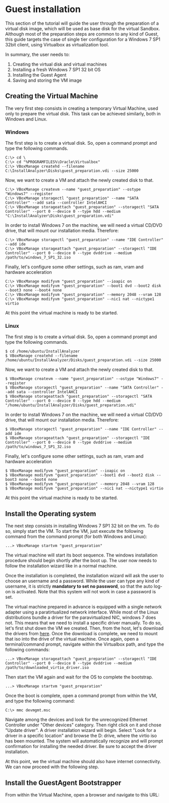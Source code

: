 # Guest installation
This section of the tutorial will guide the user through the preparation of a virtual disk image, which will be used as base disk for the virtual Sandbox.
Although most of the preparation steps are common to any kind of Guest, this guide targets the case of single tier configuration for a Windows 7 SP1 32bit client, using Virtualbox as virtualization tool.

In summary, the user needs to:

1. Creating the virtual disk and virtual machines
1. Installing a fresh Windows 7 SP1 32 bit OS
1. Installing the Guest Agent
1. Saving and storing the VM image

## Creating the Virtual Machine
The very first step consists in creating a temporary Virtual Machine, used only to prepare the virtual disk.
This task can be achieved similarly, both in Windows and Linux.

### Windows
The first step is to create a virtual disk. So, open a command prompt and type the following commands.

```
C:\> cd \
C:\> cd "%PROGRAMFILES%\Oracle\Virtualbox"
C:\> VBoxManage createhd --filename C:\InstallAnalyzer\Disks\guest_preparation.vdi --size 25000
```

Now, we want to create a VM and attach the newly created disk to that.

```
C:\> VBoxManage createvm --name "guest_preparation" --ostype "Windows7" --register
C:\> VBoxManage storagectl "guest_preparation" --name "SATA Controller" --add sata --controller IntelAHCI
C:\> VBoxManage storageattach "guest_preparation" --storagectl "SATA Controller" --port 0 --device 0 --type hdd --medium "C:\InstallAnalyzer\Disks\guest_preparation.vdi"
```

In order to install Windows 7 on the machine, we will need a virtual CD/DVD drive, that will mount our installation media. Therefore:

```
C:\> VBoxManage storagectl "guest_preparation" --name "IDE Controller" --add ide
C:\> VBoxManage storageattach "guest_preparation" --storagectl "IDE Controller" --port 0 --device 0 --type dvddrive --medium /path/to/windows_7_SP1_32.iso
```

Finally, let's configure some other settings, such as ram, vram and hardware acceleration

```
C:\> VBoxManage modifyvm "guest_preparation" --ioapic on
C:\> VBoxManage modifyvm "guest_preparation" --boot1 dvd --boot2 disk --boot3 none --boot4 none
C:\> VBoxManage modifyvm "guest_preparation" --memory 2048 --vram 128
C:\> VBoxManage modifyvm "guest_preparation" --nic1 nat --nictype1 virtio
```

At this point the virtual machine is ready to be started.

### Linux
The first step is to create a virtual disk. So, open a command prompt and type the following commands.

```
$ cd /home/ubuntu/InstallAnalyzer
$ VBoxManage createhd --filename /home/ubuntu/InstallAnalyzer/Disks/guest_preparation.vdi --size 25000
```

Now, we want to create a VM and attach the newly created disk to that.

```
$ VBoxManage createvm --name "guest_preparation" --ostype "Windows7" --register
$ VBoxManage storagectl "guest_preparation" --name "SATA Controller" --add sata --controller IntelAHCI
$ VBoxManage storageattach "guest_preparation" --storagectl "SATA Controller" --port 0 --device 0 --type hdd --medium "/home/ubuntu/InstallAnalyzer/Disks/guest_preparation.vdi"
```

In order to install Windows 7 on the machine, we will need a virtual CD/DVD drive, that will mount our installation media. Therefore:

```
$ VBoxManage storagectl "guest_preparation" --name "IDE Controller" --add ide
$ VBoxManage storageattach "guest_preparation" --storagectl "IDE Controller" --port 0 --device 0 --type dvddrive --medium /path/to/windows_7_SP1_32.iso
```

Finally, let's configure some other settings, such as ram, vram and hardware acceleration

```
$ VBoxManage modifyvm "guest_preparation" --ioapic on
$ VBoxManage modifyvm "guest_preparation" --boot1 dvd --boot2 disk --boot3 none --boot4 none
$ VBoxManage modifyvm "guest_preparation" --memory 2048 --vram 128
$ VBoxManage modifyvm "guest_preparation" --nic1 nat --nictype1 virtio
```

At this point the virtual machine is ready to be started.

## Install the Operating system
The next step consists in installing Windows 7 SP1 32 bit on the vm. To do so, simply start the VM.
To start the VM, just execute the following command from the command prompt (for both Windows and Linux):

```
...> VBoxManage startvm "guest_preparation"
```

The virtual machine will start its boot sequence. The windows installation procedure should begin shortly after the boot up. The user now needs to follow the installation wizard like in a normal machine.

Once the installation is completed, the installation wizard will ask the user to choose an username and a password. While the user can type any kind of username, it is strictly **mandatory to set no password**, so that the auto log-on is activated. Note that this system will not work in case a password is set.

The virtual machine prepared in advance is equipped with a single network adapter using a paratirtualized network interface. While most of the Linux distributions bundle a driver for the paravirtualized NIC, windows 7 does not. This means that we need to install a specific driver manually.
To do so, let's first shut down the VM we created. Then, from the host, let's download the drivers from [here](https://fedorapeople.org/groups/virt/virtio-win/direct-downloads/stable-virtio/virtio-win.iso). Once the download is complete, we need to mount that iso into the drive of the virtual machine.
Once again, open a terminal/command prompt, navigate within the Virtualbox path, and type the following commands:

```
...> VBoxManage storageattach "guest_preparation" --storagectl "IDE Controller" --port 0 --device 0 --type dvddrive --medium /path/to/downloaded_virtio_driver.iso
```

Then start the VM again and wait for the OS to complete the bootstrap.

```
...> VBoxManage startvm "guest_preparation"
```

Once the boot is complete, open a command prompt from within the VM, and type the following command:

```
C:\> mmc devmgmt.msc
```

Navigate among the devices and look for the unrecognized Ethernet Controller under "Other devices" category. Then right click on it and chose "Update driver".
A driver installation wizard will begin. Select "Look for a driver in a specific location" and browse the D: drive, where the virtio iso has been mounted.
The system will automatically recognize and will prompt confirmation for installing the needed driver. Be sure to accept the driver installation.

At this point, we the virtual machine should also have internet connectivity. We can now proceed with the following step.

## Install the GuestAgent Bootstrapper
From within the Virtual Machine, open a browser and navigate to this URL: 
